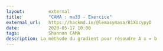 ```yaml
---
layout:         external
title:          "CAMA : ma33 - Exercice"
external_url:   https://hackmd.io/@lemasymasa/B1XUcypyD
date:           2020-05-17 10:00
tags:           Shannon CAMA
description: La méthode du gradient pour résoudre A x = b
---
```

